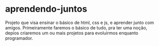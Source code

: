 # aprendendo-juntos

Projeto que visa ensinar o básico de html, css e js, e aprender junto com amigos. 
Primeiramente faremos o básico de tudo, pra ter uma noção, depios criaremos um ou mais projetos para evoluirmos enquanto programador. 
